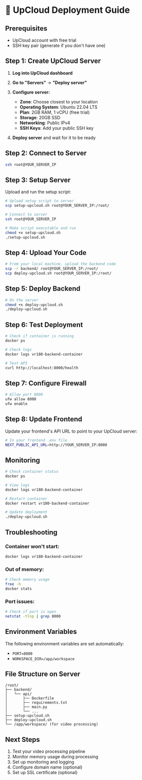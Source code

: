 # 🚀 UpCloud Deployment Guide

## Prerequisites
- UpCloud account with free trial
- SSH key pair (generate if you don't have one)

## Step 1: Create UpCloud Server

1. **Log into UpCloud dashboard**
2. **Go to "Servers"** → **"Deploy server"**
3. **Configure server:**
   - **Zone**: Choose closest to your location
   - **Operating System**: Ubuntu 22.04 LTS
   - **Plan**: 2GB RAM, 1 vCPU (free trial)
   - **Storage**: 20GB SSD
   - **Networking**: Public IPv4
   - **SSH Keys**: Add your public SSH key

4. **Deploy server** and wait for it to be ready

## Step 2: Connect to Server

```bash
ssh root@YOUR_SERVER_IP
```

## Step 3: Setup Server

Upload and run the setup script:

```bash
# Upload setup script to server
scp setup-upcloud.sh root@YOUR_SERVER_IP:/root/

# Connect to server
ssh root@YOUR_SERVER_IP

# Make script executable and run
chmod +x setup-upcloud.sh
./setup-upcloud.sh
```

## Step 4: Upload Your Code

```bash
# From your local machine, upload the backend code
scp -r backend/ root@YOUR_SERVER_IP:/root/
scp deploy-upcloud.sh root@YOUR_SERVER_IP:/root/
```

## Step 5: Deploy Backend

```bash
# On the server
chmod +x deploy-upcloud.sh
./deploy-upcloud.sh
```

## Step 6: Test Deployment

```bash
# Check if container is running
docker ps

# Check logs
docker logs vr180-backend-container

# Test API
curl http://localhost:8000/health
```

## Step 7: Configure Firewall

```bash
# Allow port 8000
ufw allow 8000
ufw enable
```

## Step 8: Update Frontend

Update your frontend's API URL to point to your UpCloud server:

```bash
# In your frontend .env file
NEXT_PUBLIC_API_URL=http://YOUR_SERVER_IP:8000
```

## Monitoring

```bash
# Check container status
docker ps

# View logs
docker logs vr180-backend-container

# Restart container
docker restart vr180-backend-container

# Update deployment
./deploy-upcloud.sh
```

## Troubleshooting

### Container won't start:
```bash
docker logs vr180-backend-container
```

### Out of memory:
```bash
# Check memory usage
free -h
docker stats
```

### Port issues:
```bash
# Check if port is open
netstat -tlnp | grep 8000
```

## Environment Variables

The following environment variables are set automatically:
- `PORT=8000`
- `WORKSPACE_DIR=/app/workspace`

## File Structure on Server

```
/root/
├── backend/
│   └── api/
│       ├── Dockerfile
│       ├── requirements.txt
│       ├── main.py
│       └── ...
├── setup-upcloud.sh
├── deploy-upcloud.sh
└── /app/workspace/ (for video processing)
```

## Next Steps

1. Test your video processing pipeline
2. Monitor memory usage during processing
3. Set up monitoring and logging
4. Configure domain name (optional)
5. Set up SSL certificate (optional)
